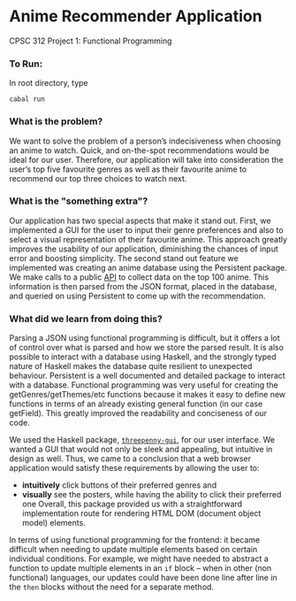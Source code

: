 # Anime Recommender Application
CPSC 312 Project 1: Functional Programming

### To Run:
In root directory, type
```
cabal run
```
### What is the problem?
We want to solve the problem of a person’s indecisiveness when choosing an anime to watch. Quick, and on-the-spot recommendations would be ideal for our user. Therefore, our application will take into consideration the user’s top five favourite genres as well as their favourite anime to recommend our top three choices to watch next.

### What is the "something extra"?
Our application has two special aspects that make it stand out. First, we implemented a GUI for the user to input their genre preferences and also to select a visual representation of their favourite anime. This approach greatly improves the usability of our application, diminishing the chances of input error and boosting simplicity. The second stand out feature we implemented was creating an anime database using the Persistent package. We make calls to a public [API](https://docs.api.jikan.moe) to collect data on the top 100 anime. This information is then parsed from the JSON format, placed in the database, and queried on using Persistent to come up with the recommendation.

### What did we learn from doing this?
Parsing a JSON using functional programming is difficult, but it offers a lot of control over what is parsed and how we store the parsed result. It is also possible to interact with a database using Haskell, and the strongly typed nature of Haskell makes the database quite resilient to unexpected behaviour. Persistent is a well documented and detailed package to interact with a database. Functional programming was very useful for creating the getGenres/getThemes/etc functions because it makes it easy to define new functions in terms of an already existing general function (in our case getField). This greatly improved the readability and conciseness of our code.

We used the Haskell package, [`threepenny-gui`](https://hackage.haskell.org/package/threepenny-gui), for our user interface. We wanted a GUI that would not only be sleek and appealing, but intuitive in design as well. Thus, we came to a conclusion that a web browser application would satisfy these requirements by allowing the user to:

- __intuitively__ click buttons of their preferred genres and
- __visually__ see the posters, while having the ability to click their preferred one
Overall, this package provided us with a straightforward implementation route for rendering HTML DOM (document object model) elements.

In terms of using functional programming for the frontend: it became difficult when needing to update multiple elements based on certain individual conditions. For example, we might have needed to abstract a function to update multiple elements in an `if` block – when in other (non functional) languages, our updates could have been done line after line in the `then` blocks without the need for a separate method.
